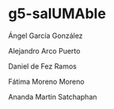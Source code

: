 # g5-salUMAble

Ángel García González

Alejandro Arco Puerto

Daniel de Fez Ramos

Fátima Moreno Moreno

Ananda Martin Satchaphan

